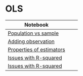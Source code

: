 # OLS
| Notebook |  |  |
|----------|----------|----------|
| [Population vs sample](https://marimo.app/l/7h0dis) |  |  |
| [Adding observation](https://marimo.app/l/cab8bt) |   |  |
| [Properties of estimators](https://marimo.app/l/07ddf9) |  |  |
| [Issues with R-squared](https://marimo.app/l/vxz67s) |  |  |
| [Issues with R-squared](https://marimo.app/l/l2iv6q) |  |  |
